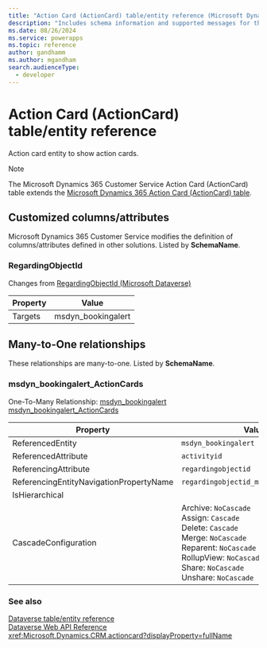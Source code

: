 ```yaml
---
title: "Action Card (ActionCard) table/entity reference (Microsoft Dynamics 365 Customer Service)"
description: "Includes schema information and supported messages for the Action Card (ActionCard) table/entity with Microsoft Dynamics 365 Customer Service."
ms.date: 08/26/2024
ms.service: powerapps
ms.topic: reference
author: gandhamm
ms.author: mgandham
search.audienceType: 
  - developer
---
```


# Action Card (ActionCard) table/entity reference

Action card entity to show action cards.

> [!NOTE]
> The Microsoft Dynamics 365 Customer Service Action Card (ActionCard) table extends the [Microsoft Dynamics 365 Action Card (ActionCard) table](/dynamics365/developer/entities/actioncard).



## Customized columns/attributes

Microsoft Dynamics 365 Customer Service modifies the definition of columns/attributes defined in other solutions. Listed by **SchemaName**.

### <a name="BKMK_RegardingObjectId"></a> RegardingObjectId

Changes from [RegardingObjectId (Microsoft Dataverse)](/power-apps/developer/data-platform/reference/entities/actioncard#BKMK_RegardingObjectId)

|Property|Value|
|---|---|
|Targets|msdyn_bookingalert|


## Many-to-One relationships

These relationships are many-to-one. Listed by **SchemaName**.

### <a name="BKMK_msdyn_bookingalert_ActionCards"></a> msdyn_bookingalert_ActionCards

One-To-Many Relationship: [msdyn_bookingalert msdyn_bookingalert_ActionCards](msdyn_bookingalert.md#BKMK_msdyn_bookingalert_ActionCards)

|Property|Value|
|---|---|
|ReferencedEntity|`msdyn_bookingalert`|
|ReferencedAttribute|`activityid`|
|ReferencingAttribute|`regardingobjectid`|
|ReferencingEntityNavigationPropertyName|`regardingobjectid_msdyn_bookingalert`|
|IsHierarchical||
|CascadeConfiguration|Archive: `NoCascade`<br />Assign: `Cascade`<br />Delete: `Cascade`<br />Merge: `NoCascade`<br />Reparent: `NoCascade`<br />RollupView: `NoCascade`<br />Share: `NoCascade`<br />Unshare: `NoCascade`|



### See also

[Dataverse table/entity reference](../about-entity-reference.md)  
[Dataverse Web API Reference](/power-apps/developer/data-platform/webapi/reference/about)   
<xref:Microsoft.Dynamics.CRM.actioncard?displayProperty=fullName>
